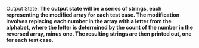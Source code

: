Output State: **The output state will be a series of strings, each representing the modified array for each test case. The modification involves replacing each number in the array with a letter from the alphabet, where the letter is determined by the count of the number in the reversed array, minus one. The resulting strings are then printed out, one for each test case.**